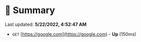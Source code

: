 # 📖 Summary
Last updated: **5/22/2022, 4:52:47 AM**

- `GET` [https://google.com](https://google.com) - **Up** (150ms)
